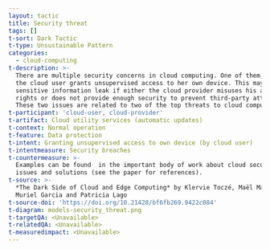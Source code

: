 ```yaml
---
layout: tactic
title: Security threat
tags: []
t-sort: Dark Tactic
t-type: Unsustainable Pattern
categories:
  - cloud-computing
t-description: >-
  There are multiple security concerns in cloud computing. One of them, is when
  the cloud user grants unsupervised access to her own device. This may lead to
  sensitive information leak if either the cloud provider misuses his access
  rights or does not provide enough security to prevent third-party attacks.
  These two issues are related to two of the top threats to cloud computing.
t-participant: 'cloud-user, cloud-provider'
t-artifact: Cloud utility services (automatic updates)
t-context: Normal operation
t-feature: Data protection
t-intent: Granting unsupervised access to own device (by cloud user)
t-intentmeasure: Security breaches
t-countermeasure: >-
  Examples can be found  in the important body of work about cloud security
  issues and solutions (see the paper for references).
t-source: >-
  *The Dark Side of Cloud and Edge Computing* by Klervie Toczé, Maël Madon,
  Muriel Garcia and Patricia Lago
t-source-doi: 'https://doi.org/10.21428/bf6fb269.9422c084'
t-diagram: models-security_threat.png
t-targetQA: <Unavailable>
t-relatedQA: <Unavailable>
t-measuredimpact: <Unavailable>
---
```



